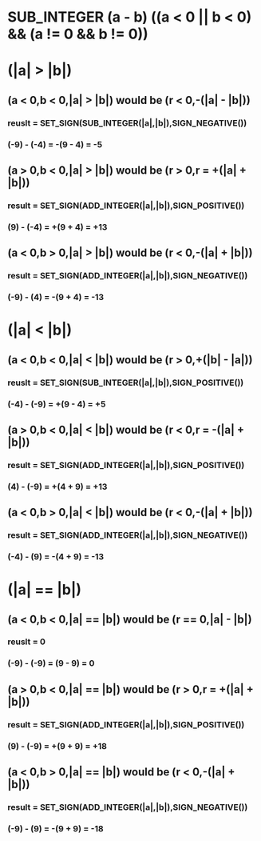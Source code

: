 # __SUB_INTEGER__ (a - b) ((a < 0 || b < 0) && (a != 0 && b != 0))

# (|a| > |b|)
## (a < 0,b < 0,|a| > |b|) would be (r < 0,-(|a| - |b|))
### reuslt = __SET_SIGN__(__SUB_INTEGER__(|a|,|b|),__SIGN_NEGATIVE__()) 
### (-9) - (-4) = -(9 - 4) = -5

## (a > 0,b < 0,|a| > |b|) would be (r > 0,r = +(|a| + |b|))
### result = __SET_SIGN__(__ADD_INTEGER__(|a|,|b|),__SIGN_POSITIVE__())
### (9) - (-4) = +(9 + 4) = +13

## (a < 0,b > 0,|a| > |b|) would be (r < 0,-(|a| + |b|))
### result = __SET_SIGN__(__ADD_INTEGER__(|a|,|b|),__SIGN_NEGATIVE__())
### (-9) - (4) = -(9 + 4) = -13


# (|a| < |b|)
## (a < 0,b < 0,|a| < |b|) would be (r > 0,+(|b| - |a|))
### reuslt = __SET_SIGN__(__SUB_INTEGER__(|a|,|b|),__SIGN_POSITIVE__()) 
### (-4) - (-9) = +(9 - 4) = +5

## (a > 0,b < 0,|a| < |b|) would be (r < 0,r = -(|a| + |b|))
### result = __SET_SIGN__(__ADD_INTEGER__(|a|,|b|),__SIGN_POSITIVE__())
### (4) - (-9) = +(4 + 9) = +13

## (a < 0,b > 0,|a| < |b|) would be (r < 0,-(|a| + |b|))
### result = __SET_SIGN__(__ADD_INTEGER__(|a|,|b|),__SIGN_NEGATIVE__())
### (-4) - (9) = -(4 + 9) = -13


# (|a| == |b|)
## (a < 0,b < 0,|a| == |b|) would be (r == 0,|a| - |b|)
### reuslt = 0
### (-9) - (-9) = (9 - 9) = 0

## (a > 0,b < 0,|a| == |b|) would be (r > 0,r = +(|a| + |b|))
### result = __SET_SIGN__(__ADD_INTEGER__(|a|,|b|),__SIGN_POSITIVE__())
### (9) - (-9) = +(9 + 9) = +18

## (a < 0,b > 0,|a| == |b|) would be (r < 0,-(|a| + |b|))
### result = __SET_SIGN__(__ADD_INTEGER__(|a|,|b|),__SIGN_NEGATIVE__())
### (-9) - (9) = -(9 + 9) = -18